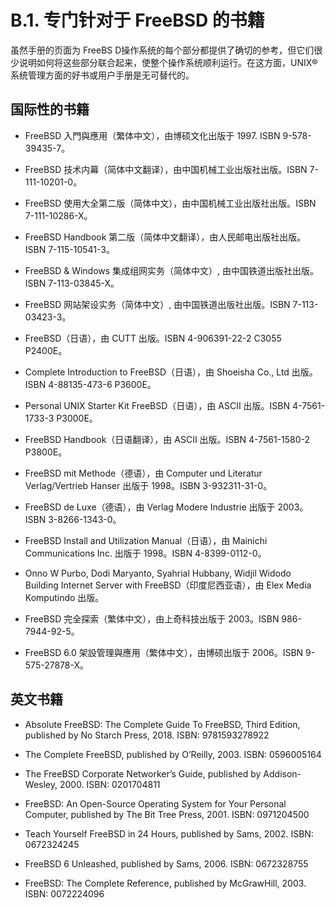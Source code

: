 # B.1. 专门针对于 FreeBSD 的书籍

虽然手册的页面为 FreeBS D操作系统的每个部分都提供了确切的参考，但它们很少说明如何将这些部分联合起来，使整个操作系统顺利运行。在这方面，UNIX® 系统管理方面的好书或用户手册是无可替代的。

## 国际性的书籍

- FreeBSD 入門與應用（繁体中文），由博硕文化出版于 1997. ISBN 9-578-39435-7。

- FreeBSD 技术内幕（简体中文翻译），由中国机械工业出版社出版。ISBN 7-111-10201-0。

- FreeBSD 使用大全第二版（简体中文），由中国机械工业出版社出版。ISBN 7-111-10286-X。

- FreeBSD Handbook 第二版（简体中文翻译），由人民邮电出版社出版。ISBN 7-115-10541-3。

- FreeBSD & Windows 集成组网实务（简体中文）, 由中国铁道出版社出版。ISBN 7-113-03845-X。

- FreeBSD 网站架设实务（简体中文）, 由中国铁道出版社出版。ISBN 7-113-03423-3。

- FreeBSD（日语），由 CUTT 出版。ISBN 4-906391-22-2 C3055 P2400E。

- Complete Introduction to FreeBSD（日语），由 Shoeisha Co., Ltd 出版。ISBN 4-88135-473-6 P3600E。

- Personal UNIX Starter Kit FreeBSD（日语），由 ASCII 出版。ISBN 4-7561-1733-3 P3000E。

- FreeBSD Handbook（日语翻译），由 ASCII 出版。ISBN 4-7561-1580-2 P3800E。

- FreeBSD mit Methode（德语），由 Computer und Literatur Verlag/Vertrieb Hanser 出版于 1998。ISBN 3-932311-31-0。

- FreeBSD de Luxe（德语），由 Verlag Modere Industrie 出版于 2003。ISBN 3-8266-1343-0。

- FreeBSD Install and Utilization Manual（日语），由 Mainichi Communications Inc. 出版于 1998。ISBN 4-8399-0112-0。

- Onno W Purbo, Dodi Maryanto, Syahrial Hubbany, Widjil Widodo Building Internet Server with FreeBSD（印度尼西亚语），由 Elex Media Komputindo 出版。

- FreeBSD 完全探索（繁体中文），由上奇科技出版于 2003。ISBN 986-7944-92-5。

- FreeBSD 6.0 架設管理與應用（繁体中文），由博硕出版于 2006。ISBN 9-575-27878-X。

## 英文书籍

- Absolute FreeBSD: The Complete Guide To FreeBSD, Third Edition, published by No Starch Press, 2018. ISBN: 9781593278922

- The Complete FreeBSD, published by O’Reilly, 2003. ISBN: 0596005164

- The FreeBSD Corporate Networker’s Guide, published by Addison-Wesley, 2000. ISBN: 0201704811

- FreeBSD: An Open-Source Operating System for Your Personal Computer, published by The Bit Tree Press, 2001. ISBN: 0971204500

- Teach Yourself FreeBSD in 24 Hours, published by Sams, 2002. ISBN: 0672324245

- FreeBSD 6 Unleashed, published by Sams, 2006. ISBN: 0672328755

- FreeBSD: The Complete Reference, published by McGrawHill, 2003. ISBN: 0072224096
